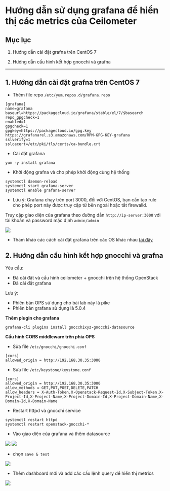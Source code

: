 # Hướng dẫn sử dụng grafana để hiển thị các metrics của Ceilometer

## Mục lục

1. Hướng dẫn cài đặt grafna trên CentOS 7

2. Hướng dẫn cấu hình kết hợp gnocchi và grafna

---------------

## 1. Hướng dẫn cài đặt grafna trên CentOS 7

- Thêm file repo `/etc/yum.repos.d/grafana.repo`

```
[grafana]
name=grafana
baseurl=https://packagecloud.io/grafana/stable/el/7/$basearch
repo_gpgcheck=1
enabled=1
gpgcheck=1
gpgkey=https://packagecloud.io/gpg.key https://grafanarel.s3.amazonaws.com/RPM-GPG-KEY-grafana
sslverify=1
sslcacert=/etc/pki/tls/certs/ca-bundle.crt
```

- Cài đặt grafana

`yum -y install grafana`

- Khởi động grafna và cho phép khởi động cùng hệ thống

```
systemctl daemon-reload
systemctl start grafana-server
systemctl enable grafana-server
```

- Lưu ý: Grafana chạy trên port 3000, đối với CentOS, bạn cần tạo rule cho phép port này được truy cập từ bên ngoài hoặc tắt firewalld.

Truy cập giao diện của grafana theo đường dẫn `http://ip-server:3000` với tài khoản và password mặc định `admin/admin`

<img src="https://i.imgur.com/Rb1DlCN.png">

- Tham khảo các cách cài đặt grafana trên các OS khác nhau [tại đây](http://docs.grafana.org/installation/)


## 2. Hướng dẫn cấu hình kết hợp gnocchi và grafna

Yêu cầu:

- Đã cài đặt và cấu hình ceilometer + gnocchi trên hệ thống OpenStack
- Đã cài đặt grafana

Lưu ý:

- Phiên bản OPS sử dụng cho bài lab này là pike
- Phiên bản grafana sử dụng là 5.0.4

**Thêm plugin cho grafana**

`grafana-cli plugins install gnocchixyz-gnocchi-datasource`

**Cấu hình CORS middleware trên phía OPS**

- Sửa file `/etc/gnocchi/gnocchi.conf`

```
[cors]
allowed_origin = http://192.168.30.35:3000
```

- Sửa file `/etc/keystone/keystone.conf`

```
[cors]
allowed_origin = http://192.168.30.35:3000
allow_methods = GET,PUT,POST,DELETE,PATCH
allow_headers = X-Auth-Token,X-Openstack-Request-Id,X-Subject-Token,X-Project-Id,X-Project-Name,X-Project-Domain-Id,X-Project-Domain-Name,X-Domain-Id,X-Domain-Name
```

- Restart httpd và gnocchi service

```
systemctl restart httpd
systemctl restart openstack-gnocchi-*
```

- Vào giao diện của grafana và thêm datasource

<img src="https://i.imgur.com/OOEMj62.png">

<img src="https://i.imgur.com/ldF7TnX.png">

- chọn `save & test`

<img src="https://i.imgur.com/vTxAMYV.png">

- Thêm dashboard mới và add các cấu lệnh query để hiển thị metrics

<img src="https://i.imgur.com/CdRqhds.png">

